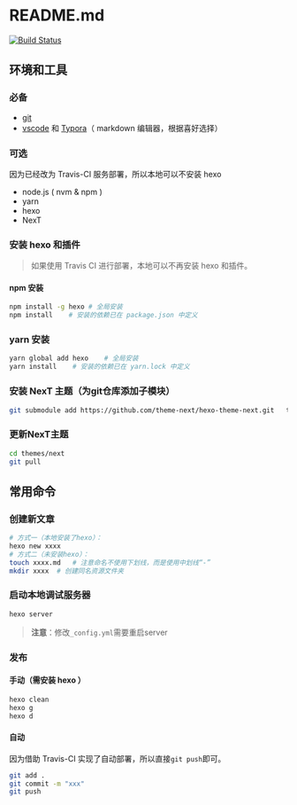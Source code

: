 # README.md

[![Build Status](https://travis-ci.com/edsion1107/blog.i1hao.com.svg?branch=master)](https://travis-ci.com/edsion1107/blog.i1hao.com)

## 环境和工具

### 必备

- [git](https://git-scm.com/downloads)
- [vscode](https://code.visualstudio.com/download) 和 [Typora](https://typora.io)（ markdown 编辑器，根据喜好选择）

### 可选

因为已经改为 Travis-CI 服务部署，所以本地可以不安装 hexo

- node.js ( nvm & npm )
- yarn
- hexo
- NexT

### 安装 hexo 和插件

> 如果使用 Travis CI 进行部署，本地可以不再安装 hexo 和插件。

#### npm 安装

```bash
npm install -g hexo # 全局安装
npm install    # 安装的依赖已在 package.json 中定义
```

### yarn 安装

```bash
yarn global add hexo    # 全局安装
yarn install    # 安装的依赖已在 yarn.lock 中定义
```

### 安装 NexT 主题（为git仓库添加子模块）

```bash
git submodule add https://github.com/theme-next/hexo-theme-next.git   themes/next
```

### 更新NexT主题

```bash
cd themes/next
git pull
```

## 常用命令

### 创建新文章

```bash
# 方式一（本地安装了hexo）：
hexo new xxxx
# 方式二（未安装hexo）：
touch xxxx.md   # 注意命名不使用下划线，而是使用中划线“-”
mkdir xxxx  # 创建同名资源文件夹
```

### 启动本地调试服务器

```bash
hexo server
```

> **注意**：修改`_config.yml`需要重启server

### 发布

#### 手动（需安装 hexo ）

```bash
hexo clean
hexo g
hexo d
```

#### 自动

因为借助 Travis-CI 实现了自动部署，所以直接`git push`即可。

```bash
git add .
git commit -m "xxx"
git push
```
